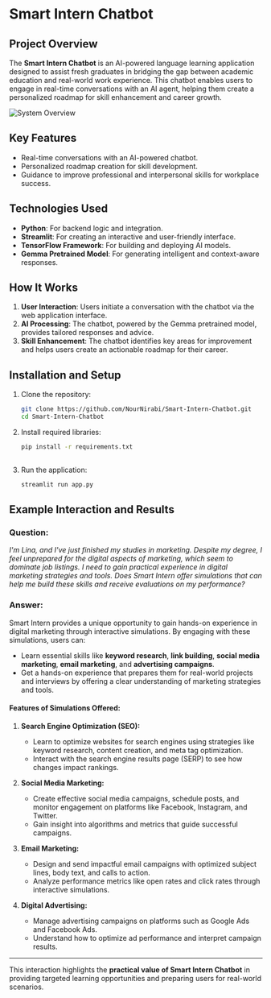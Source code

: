 # Smart Intern Chatbot

## Project Overview  
The **Smart Intern Chatbot** is an AI-powered language learning application designed to assist fresh graduates in bridging the gap between academic education and real-world work experience. This chatbot enables users to engage in real-time conversations with an AI agent, helping them create a personalized roadmap for skill enhancement and career growth.  

![System Overview](images/photo_2024-12-21_09-17-07)


## Key Features  
- Real-time conversations with an AI-powered chatbot.  
- Personalized roadmap creation for skill development.  
- Guidance to improve professional and interpersonal skills for workplace success.  

## Technologies Used  
- **Python**: For backend logic and integration.  
- **Streamlit**: For creating an interactive and user-friendly interface.  
- **TensorFlow Framework**: For building and deploying AI models.  
- **Gemma Pretrained Model**: For generating intelligent and context-aware responses.  

## How It Works  
1. **User Interaction**: Users initiate a conversation with the chatbot via the web application interface.  
2. **AI Processing**: The chatbot, powered by the Gemma pretrained model, provides tailored responses and advice.  
3. **Skill Enhancement**: The chatbot identifies key areas for improvement and helps users create an actionable roadmap for their career.  

## Installation and Setup  
1. Clone the repository:  
   ```bash  
   git clone https://github.com/NourNirabi/Smart-Intern-Chatbot.git  
   cd Smart-Intern-Chatbot  

2. Install required libraries:
   ```bash 
   pip install -r requirements.txt  
  
4. Run the application:
   ```bash 
   streamlit run app.py
   
## Example Interaction and Results  

### **Question:**  
*I'm Lina, and I've just finished my studies in marketing. Despite my degree, I feel unprepared for the digital aspects of marketing, which seem to dominate job listings. I need to gain practical experience in digital marketing strategies and tools. Does Smart Intern offer simulations that can help me build these skills and receive evaluations on my performance?*  

### **Answer:**  
Smart Intern provides a unique opportunity to gain hands-on experience in digital marketing through interactive simulations. By engaging with these simulations, users can:  
- Learn essential skills like **keyword research**, **link building**, **social media marketing**, **email marketing**, and **advertising campaigns**.  
- Get a hands-on experience that prepares them for real-world projects and interviews by offering a clear understanding of marketing strategies and tools.  

#### **Features of Simulations Offered:**  

1. **Search Engine Optimization (SEO):**  
   - Learn to optimize websites for search engines using strategies like keyword research, content creation, and meta tag optimization.  
   - Interact with the search engine results page (SERP) to see how changes impact rankings.  

2. **Social Media Marketing:**  
   - Create effective social media campaigns, schedule posts, and monitor engagement on platforms like Facebook, Instagram, and Twitter.  
   - Gain insight into algorithms and metrics that guide successful campaigns.  

3. **Email Marketing:**  
   - Design and send impactful email campaigns with optimized subject lines, body text, and calls to action.  
   - Analyze performance metrics like open rates and click rates through interactive simulations.  

4. **Digital Advertising:**  
   - Manage advertising campaigns on platforms such as Google Ads and Facebook Ads.  
   - Understand how to optimize ad performance and interpret campaign results.  

---

This interaction highlights the **practical value of Smart Intern Chatbot** in providing targeted learning opportunities and preparing users for real-world scenarios.  

